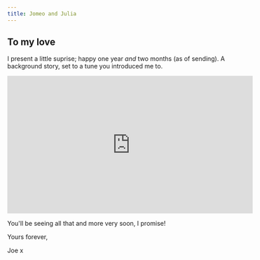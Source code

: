 ```yaml
---
title: Jomeo and Julia
---
```


## To my love

I present a little suprise; happy one year *and* two months (as of sending). A background story, set to a tune you introduced me to.

<iframe width="560" height="315" src="https://www.youtube.com/embed/4moR3OPqJSQ" frameborder="0" allow="accelerometer; autoplay; encrypted-media; gyroscope; picture-in-picture" allowfullscreen></iframe>

You'll be seeing all that and more very soon, I promise!

Yours forever,

Joe x
